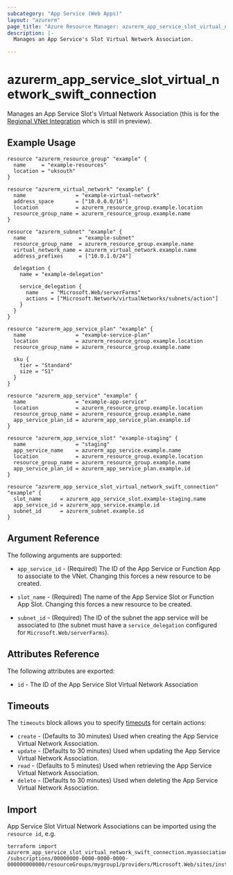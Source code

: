 ```yaml
---
subcategory: "App Service (Web Apps)"
layout: "azurerm"
page_title: "Azure Resource Manager: azurerm_app_service_slot_virtual_network_swift_connection"
description: |-
  Manages an App Service's Slot Virtual Network Association.

---
```


# azurerm_app_service_slot_virtual_network_swift_connection

Manages an App Service Slot's Virtual Network Association (this is for the [Regional VNet Integration](https://docs.microsoft.com/en-us/azure/app-service/web-sites-integrate-with-vnet#regional-vnet-integration) which is still in preview).

## Example Usage

```hcl
resource "azurerm_resource_group" "example" {
  name     = "example-resources"
  location = "uksouth"
}

resource "azurerm_virtual_network" "example" {
  name                = "example-virtual-network"
  address_space       = ["10.0.0.0/16"]
  location            = azurerm_resource_group.example.location
  resource_group_name = azurerm_resource_group.example.name
}

resource "azurerm_subnet" "example" {
  name                 = "example-subnet"
  resource_group_name  = azurerm_resource_group.example.name
  virtual_network_name = azurerm_virtual_network.example.name
  address_prefixes     = ["10.0.1.0/24"]

  delegation {
    name = "example-delegation"

    service_delegation {
      name    = "Microsoft.Web/serverFarms"
      actions = ["Microsoft.Network/virtualNetworks/subnets/action"]
    }
  }
}

resource "azurerm_app_service_plan" "example" {
  name                = "example-service-plan"
  location            = azurerm_resource_group.example.location
  resource_group_name = azurerm_resource_group.example.name

  sku {
    tier = "Standard"
    size = "S1"
  }
}

resource "azurerm_app_service" "example" {
  name                = "example-app-service"
  location            = azurerm_resource_group.example.location
  resource_group_name = azurerm_resource_group.example.name
  app_service_plan_id = azurerm_app_service_plan.example.id
}

resource "azurerm_app_service_slot" "example-staging" {
  name                = "staging"
  app_service_name    = azurerm_app_service.example.name
  location            = azurerm_resource_group.example.location
  resource_group_name = azurerm_resource_group.example.name
  app_service_plan_id = azurerm_app_service_plan.example.id
}

resource "azurerm_app_service_slot_virtual_network_swift_connection" "example" {
  slot_name      = azurerm_app_service_slot.example-staging.name
  app_service_id = azurerm_app_service.example.id
  subnet_id      = azurerm_subnet.example.id
}
```

## Argument Reference

The following arguments are supported:

* `app_service_id` - (Required) The ID of the App Service or Function App to associate to the VNet. Changing this forces a new resource to be created.

* `slot_name` - (Required) The name of the App Service Slot or Function App Slot. Changing this forces a new resource to be created.

* `subnet_id` - (Required) The ID of the subnet the app service will be associated to (the subnet must have a `service_delegation` configured for `Microsoft.Web/serverFarms`).

## Attributes Reference

The following attributes are exported:

* `id` - The ID of the App Service Slot Virtual Network Association

## Timeouts

The `timeouts` block allows you to specify [timeouts](https://www.terraform.io/docs/configuration/resources.html#timeouts) for certain actions:

* `create` - (Defaults to 30 minutes) Used when creating the App Service Virtual Network Association.
* `update` - (Defaults to 30 minutes) Used when updating the App Service Virtual Network Association.
* `read` - (Defaults to 5 minutes) Used when retrieving the App Service Virtual Network Association.
* `delete` - (Defaults to 30 minutes) Used when deleting the App Service Virtual Network Association.

## Import

App Service Slot Virtual Network Associations can be imported using the `resource id`, e.g.

```shell
terraform import azurerm_app_service_slot_virtual_network_swift_connection.myassociation /subscriptions/00000000-0000-0000-0000-000000000000/resourceGroups/mygroup1/providers/Microsoft.Web/sites/instance1/slots/stageing/networkConfig/virtualNetwork
```
